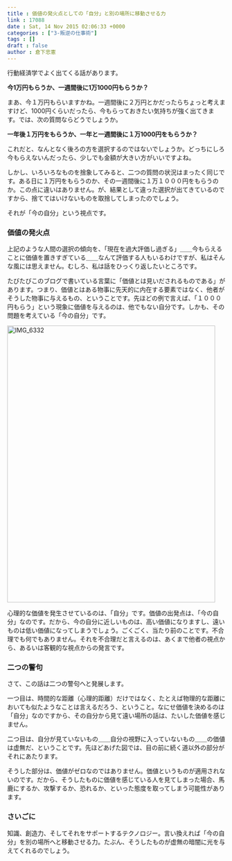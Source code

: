 ```yaml
---
title : 価値の発火点としての「自分」と別の場所に移動させる力
link : 17088
date : Sat, 14 Nov 2015 02:06:33 +0000
categories : ["3-叛逆の仕事術"]
tags : []
draft : false
author : 倉下忠憲
---
```


行動経済学でよく出てくる話があります。

<strong>今1万円もらうか、一週間後に1万1000円もらうか？</strong>

まあ、今１万円もらいますかね。一週間後に２万円とかだったらちょっと考えますけど、1000円くらいだったら、今もらっておきたい気持ちが強く出てきます。では、次の質問ならどうでしょうか。

<strong>一年後１万円をもらうか、一年と一週間後に１万1000円をもらうか？</strong>

これだと、なんとなく後ろの方を選択するのではないでしょうか。どっちにしろ今もらえないんだったら、少しでも金額が大きい方がいいですよね。

しかし、いろいろなものを捨象してみると、二つの質問の状況はまったく同じです。ある日に１万円をもらうのか、その一週間後に１万１０００円をもらうのか。この点に違いはありません。が、結果として違った選択が出てきているのですから、捨ててはいけないものを取捨してしまったのでしょう。

それが「今の自分」という視点です。

<H3>価値の発火点</H3>

上記のような人間の選択の傾向を、「現在を過大評価し過ぎる」＿＿今もらえることに価値を置きすぎている＿＿なんて評価する人もいるわけですが、私はそんな風には思えません。むしろ、私は話をひっくり返したいところです。

たびたびこのブログで書いている言葉に「価値とは見いだされるものである」があります。つまり、価値とはある物事に先天的に内在する要素ではなく、他者がそうした物事に与えるもの、ということです。先ほどの例で言えば、「１０００円もらう」という現象に価値を与えるのは、他でもない自分です。しかも、その問題を考えている「今の自分」です。

<a href="https://rashita.net/blog/?attachment_id=17091" rel="attachment wp-att-17091"><img src="https://rashita.net/blog/wp-content/uploads/2015/11/IMG_6332.jpg" alt="IMG_6332" width="480" height="640" class="alignnone size-full wp-image-17091" /></a>

心理的な価値を発生させているのは、「自分」です。価値の出発点は、「今の自分」なのです。だから、今の自分に近しいものは、高い価値になりますし、遠いものは低い価値になってしまうでしょう。ごくごく、当たり前のことです。不合理でも何でもありません。それを不合理だと言えるのは、あくまで他者の視点から、あるいは客観的な視点からの発言です。

<H3>二つの警句</H3>

さて、この話は二つの警句へと発展します。

一つ目は、時間的な距離（心理的距離）だけではなく、たとえば物理的な距離においても似たようなことは言えるだろう、ということ。なにせ価値を決めるのは「自分」なのですから、その自分から見て遠い場所の話は、たいした価値を感じません。

二つ目は、自分が見ていないもの＿＿自分の視野に入っていないもの＿＿の価値は虚無だ、ということです。先ほどあげた図では、目の前に続く道以外の部分がそれにあたります。

そうした部分は、価値がゼロなのではありません。価値というものが適用されないのです。だから、そうしたものに価値を感じている人を見てしまった場合、馬鹿にするか、攻撃するか、恐れるか、といった態度を取ってしまう可能性があります。

<H3>さいごに</H3>

知識、創造力、そしてそれをサポートするテクノロジー。言い換えれば「今の自分」を別の場所へと移動させる力。たぶん、そうしたものが虚無の暗闇に光を与えてくれるのでしょう。